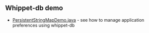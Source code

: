 ## Whippet-db demo

- [PersistentStringMapDemo.java](https://github.com/samokhodkin/whippet-db-demo/blob/master/src/main/java/io/github/samokhodkin/PersistentStringMapDemo.java) - see how to manage application preferences using whippet-db